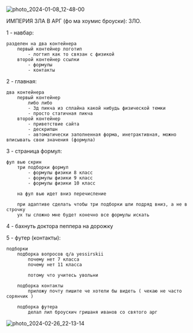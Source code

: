 ![photo_2024-01-08_12-48-00](https://github.com/GreaterBerg/ZLO/assets/125074932/75b18c4f-c324-4915-b1d9-4418b47308c1)



ИМПЕРИЯ ЗЛА В АРГ (фо ма хоумис броуски): ЗЛО.

1 - навбар:

    разделен на два контейнера
        первый контейнер логотип
            - логтип как то связан с физикой 
        второй контейнер ссылки
            - формулы
            - контакты
    
2 - главная:

    два контейнера
        первый контейнер
            либо либо
            - 3д пикча из сплайна какой нибудь физической темки
            - просто статичная пикча
        второй контейнер
            - приветствие сайта
            - дескрипшн
            - автоматически заполненная форма, инетрактивная, можно вписывать свои значения (формула)

3 - страница формул:

    фул вью скрин
        три подборки формул
            - формулы физики 8 класс
            - формулы физики 9 класс
            - формулы физики 10 класс

        на фул вью идет вниз перечисление

        при адаптиве сделать чтобы три подборки шли подряд вниз, а не в строчку
        ух ты сложно мне будет конечно все формулы искать 

4 - бахнуть доктора пеппера на дорожку

5 - футер (контакты):

    подборки
        подборка вопросов q/a yessirskii
            почему нет 7 класса
            почему нет 11 класса

            потому что учитесь увольни
        
        подборка контакты
            приложу почту пишите че хотели бы видеть ( чекаю не часто сорянчик )

        подборка футера
            делал лил броускич гришаня иванов со святого арг 
            

![photo_2024-02-26_22-13-14](https://github.com/GreaterBerg/ZLO/assets/125074932/a2a0351f-ea1d-4f1f-a821-abbc620af157)

